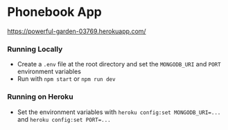 # Phonebook App

https://powerful-garden-03769.herokuapp.com/

### Running Locally

* Create a `.env` file at the root directory and set the `MONGODB_URI` and `PORT` environment variables
* Run with `npm start` or `npm run dev`

### Running on Heroku

* Set the environment variables with `heroku config:set MONGODB_URI=...` and `heroku config:set PORT=...`